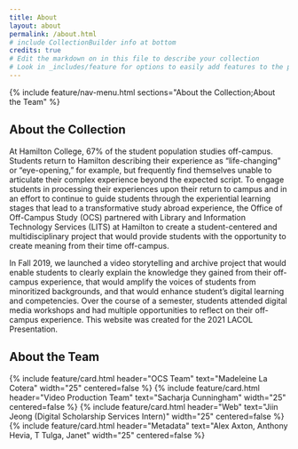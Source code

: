 ```yaml
---
title: About
layout: about
permalink: /about.html
# include CollectionBuilder info at bottom
credits: true
# Edit the markdown on in this file to describe your collection
# Look in _includes/feature for options to easily add features to the page
---
```


{% include feature/nav-menu.html sections="About the Collection;About the Team" %}

## About the Collection
At Hamilton College, 67% of the student population studies off-campus. Students return to Hamilton describing their experience as “life-changing” or “eye-opening,” for example, but frequently find themselves unable to articulate their complex experience beyond the expected script. To engage students in processing their experiences upon their return to campus and in an effort to continue to guide students through the experiential learning stages that lead to a transformative study abroad experience, the Office of Off-Campus Study (OCS) partnered with Library and Information Technology Services (LITS) at Hamilton to create a student-centered and multidisciplinary project that would provide students with the opportunity to create meaning from their time off-campus.

In Fall 2019, we launched a video storytelling and archive project that would enable students to clearly explain the knowledge they gained from their off-campus experience, that would amplify the voices of students from minoritized backgrounds, and that would enhance student’s digital learning and competencies. Over the course of a semester, students attended digital media workshops and had multiple opportunities to reflect on their off-campus experience. This website was created for the 2021 LACOL Presentation.


## About the Team
<div class="col-md-4">
	{% include feature/card.html header="OCS Team" text="Madeleine La Cotera" width="25" centered=false %}
	{% include feature/card.html header="Video Production Team" text="Sacharja Cunningham" width="25" centered=false %}
	{% include feature/card.html header="Web" text="Jiin Jeong (Digital Scholarship Services Intern)" width="25" centered=false %}
	{% include feature/card.html header="Metadata" text="Alex Axton, Anthony Hevia, T Tulga, Janet" width="25" centered=false %}
</div>
